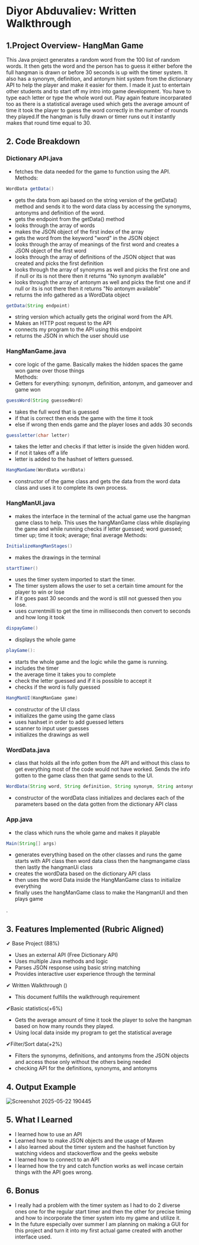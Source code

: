   
  
# Diyor Abduvaliev: Written Walkthrough

## 1.Project Overview- HangMan Game 
This Java project generates a random word from the 100 list of random words. It then gets the word and the person has to guess it either before the full hangman is drawn or before 30 seconds is up with the timer system. It also has a synonym, definition, and antonym hint system from the dictionary API to help the player and make it easier for them. I made it just to entertain other students and to start off my intro into game development. You have to type each letter or type the whole word out. Play again feature incorparated too as there is a statistical average used which gets the average amount of time it took the player to guess the word correctly in the number of rounds they played.If the hangman is fully drawn or timer runs out it instantly makes that round time equal to 30. 

## 2. Code Breakdown  
### Dictionary API.java 
- fetches the data needed for the game to function using the API.  
        Methods:  
```java
WordData getData()
```
- gets the data from api based on the string version of the getData() method and sends it to the word data class by accessing the synonyms, antonyms and definition of the word.  
- gets the endpoint from the getData() method 
- looks through the array of words
- makes the JSON object of the first index of the array 
- gets the word from the keyword "word" in the JSON object
- looks through the array of meanings of the first word and creates a JSON object of the first word
- looks through the array of definitions of the JSON object that was created and picks the first definition 
- looks through the array of synonyms as well and picks the first one and if null or its is not there then it returns "No synonym available" 
- looks through the array of antonym as well and picks the first one and if null or its is not there then it returns "No antonym available" 
- returns the info gathered as a WordData object

```java
getData(String endpoint)
```
- string version which actually gets the original word from the API.
- Makes an HTTP post request to the API
- connects my program to the API using this endpoint
- returns the JSON in which the user should use 

### HangManGame.java 
- core logic of the game. Basically makes the hidden spaces the game won game over those things  
         Methods:  
- Getters for everything: synonym, definition, antonym, and gameover and game won  

```java
guessWord(String guessedWord)
```
- takes the full word that is guessed
- if that is correct then ends the game with the time it took 
- else if wrong then ends game and the player loses and adds 30 seconds 

```java
guessletter(char letter) 
```
- takes the letter and checks if that letter is inside the given hidden word.
- if not it takes off a life
- letter is added to the hashset of letters guessed. 

```java
HangManGame(WordData wordData)
```

- constructor of the game class and gets the data from the word data class and uses it to complete its own process. 


### HangManUI.java  
- makes the interface in the terminal of the actual game use the hangman game class to help. This uses the hangManGame class while displaying the game and while running checks if letter guessed; word guessed; timer up; time it took; average; final average 
      Methods:  

```java
InitializeHangManStages() 
```
- makes the drawings in the terminal  

```java
startTimer() 
```
- uses the timer system imported to start the timer. 
- The timer system allows the user to set a certain time amount for the player to win or lose 
- if it goes past 30 seconds and the word is still not guessed then you lose. 
- uses currentmilli to get the time in milliseconds then convert to seconds and how long it took

```java
dispayGame()
```
- displays the whole game 

```java
playGame():
```
- starts the whole game and the logic while the game is running. 
- includes the timer
- the average time it takes you to complete
- check the letter guessed and if it is possible to accept it
- checks if the word is fully guessed 


```java
HangManUI(HangManGame game)
```

- constructor of the UI class
- initializes the game using the game class
- uses hashset in order to add guessed letters 
- scanner to input user guesses
- initializes the drawings as well


### WordData.java  
- class that holds all the info gotten from the API and without this class to get everything most of the code would not have worked. Sends the info gotten to the game class then that game sends to the UI.

```java
WordData(String word, String definition, String synonym, String antonym)
```
- constructor of the wordData class initializes and declares each of the parameters based on the data gotten from the dictionary API class

### App.java 
- the class which runs the whole game and makes it playable

```java
Main(String[] args)
```
- generates everything based on the other classes and runs the game starts with API class then word data class then the hangmangame class then lastly the hangmanUi class 
- creates the wordData based on the dictionary API class
- then uses the word Data inside the HangManGame class to initialize everything
- finally uses the hangManGame class to make the HangmanUI and then plays game

.  
## 3. Features Implemented (Rubric Aligned)

✔ Base Project (88%)  
- Uses an external API (Free Dictionary API)  
- Uses multiple Java methods and logic  
- Parses JSON response using basic string matching  
- Provides interactive user experience through the terminal

✔ Written Walkthrough ()  
- This document fulfills the walkthrough requirement

✔Basic statistics(+6%)  
- Gets the average amount of time it took the player to solve the hangman based on how many rounds they played.
- Using local data inside my program to get the statistical average 

✔Filter/Sort data(+2%) 
- Filters the synonyms, definitions, and antonyms from the JSON objects and access those only without the others being needed
- checking API for the definitions, synonyms, and antonyms


## 4. Output Example

![Screenshot 2025-05-22 190445](https://github.com/user-attachments/assets/370e8e81-7639-4b46-86b0-ec1264d51004)

## 5. What I Learned
- I learned how to use an API  
- Learned how to make JSON objects and the usage of Maven  
- I also learned about the timer system and the hashset function by watching videos and stackoverflow and the geeks website  
- I learned how to connect to an API  
- I learned how the try and catch function works as well incase certain things with the API goes wrong.

## 6. Bonus

- I really had a problem with the timer system as I had to do 2 diverse ones one for the regular start timer and then the other for precise timing and how to incorporate the timer system into my game and utilize it.  
- In the future especially over summer I am planning on making  a GUI for this project and turn it into my first actual game created with another interface used.


